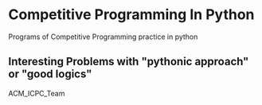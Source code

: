# Competitive Programming In Python
Programs of Competitive Programming practice in python

## Interesting Problems with "pythonic approach" or "good logics"
ACM_ICPC_Team
